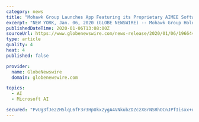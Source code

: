 ```yaml
---
category: news
title: "Mohawk Group Launches App Featuring its Proprietary AIMEE Software Platform on Microsoft’s AppSource Business Marketplace App Store"
excerpt: "NEW YORK, Jan. 06, 2020 (GLOBE NEWSWIRE) -- Mohawk Group Holdings, Inc. (NASDAQ: MWK) (“Mohawk”) the tech-enabled, consumer product company, today announced that it has launched its proprietary AIMEE software platform on Microsoft’s AppSource Business Applications Marketplace."
publishedDateTime: 2020-01-06T13:08:00Z
sourceUrl: https://www.globenewswire.com/news-release/2020/01/06/1966443/0/en/Mohawk-Group-Launches-App-Featuring-its-Proprietary-AIMEE-Software-Platform-on-Microsoft-s-AppSource-Business-Marketplace-App-Store.html
type: article
quality: 4
heat: 4
published: false

provider:
  name: GlobeNewswire
  domain: globenewswire.com

topics:
  - AI
  - Microsoft AI

secured: "PvUg3fJe2ZH5lqL6fF3r3HpUkx2ygA4VNkubZDZczX8rNSRhOCnJPfIisxx+uufMZqoKPsdHxpt1jloJgP/dxcEIojTqHK3dvs868c6kf3x5KEYkGLqJZV3sLZ7PAZwRwRyVLlnK1k8IwlJSg4MbZ5vE2u1TroEqwWZtzYUXNSWohwaz0iCYQ/BfYX5gWSgjFPsK0vVaIHk89DDBfXBIXDVxhQ587mKygX4ePiZ7SLqcsDDD8bHxo0gPovzfG/Czm0vaPmju74KePxf9yYAC1w==;QhiPxkiXLmz7U73EU5Vm/g=="
---
```


